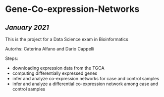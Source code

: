 # Gene-Co-expression-Networks
## _January 2021_

This is the project for a Data Science exam in Bioinformatics 

Autorhs: Caterina Alfano and Dario Cappelli

Steps: 
- downloading expression data from the TGCA
- computing differentially expressed genes
- infer and analyze co-expression networks for case and control samples
- infer and analyze a differential co-expression network among case and control samples
